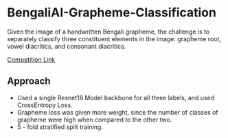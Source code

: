 # BengaliAI-Grapheme-Classification
Given the image of a handwritten Bengali grapheme, the challenge is to separately classify three constituent elements in the image: grapheme root, vowel diacritics, and consonant diacritics.

[Competition Link](https://www.kaggle.com/c/bengaliai-cv19)

## Approach
* Used a single Resnet18 Model backbone for all three labels, and used CrossEntropy Loss.
* Grapheme loss was given more weight, since the number of classes of grapheme were high when compared to the other two.
* 5 - fold stratified split training.


